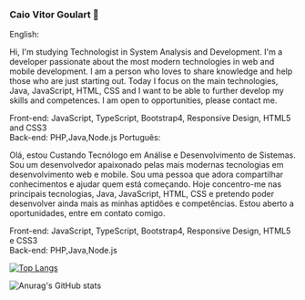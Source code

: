 ### Caio Vitor Goulart 👋
English:

Hi, I'm studying Technologist in System Analysis and Development. I'm a developer passionate about the most modern technologies in web and mobile development. I am a person who loves to share knowledge and help those who are just starting out. Today I focus on the main technologies, Java, JavaScript, HTML, CSS and I want to be able to further develop my skills and competences. I am open to opportunities, please contact me.

Front-end: JavaScript, TypeScript, Bootstrap4, Responsive Design, HTML5 and CSS3 <br>
Back-end: PHP,Java,Node.js
Português:

Olá, estou Custando Tecnólogo em Análise e Desenvolvimento de Sistemas. Sou um desenvolvedor apaixonado pelas mais modernas tecnologias em desenvolvimento web e mobile. Sou uma pessoa que adora compartilhar conhecimentos e ajudar quem está começando. Hoje concentro-me nas principais tecnologias, Java, JavaScript, HTML, CSS e pretendo poder desenvolver ainda mais as minhas aptidões e competências. Estou aberto a oportunidades, entre em contato comigo.

Front-end: JavaScript, TypeScript, Bootstrap4, Responsive Design, HTML5 e CSS3 <br>
Back-end: PHP,Java,Node.js



[![Top Langs](https://github-readme-stats.vercel.app/api/top-langs/?username=cgoulart01&theme=midnight-purple&show_icons=true&layout=compact)](https://github.com/anuraghazra/github-readme-stats)








![Anurag's GitHub stats](https://github-readme-stats.vercel.app/api?username=cgoulart01&theme=midnight-purple&show_icons=true)
